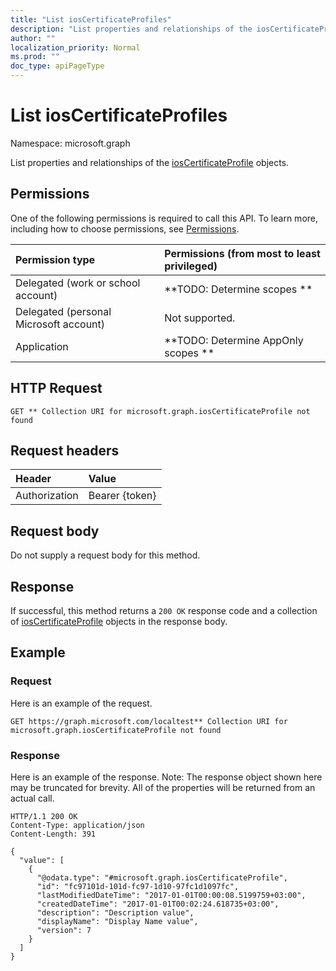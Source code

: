 ```yaml
---
title: "List iosCertificateProfiles"
description: "List properties and relationships of the iosCertificateProfile objects."
author: ""
localization_priority: Normal
ms.prod: ""
doc_type: apiPageType
---
```


# List iosCertificateProfiles

Namespace: microsoft.graph

List properties and relationships of the [iosCertificateProfile](../resources/ioscertificateprofile.md) objects.

## Permissions
One of the following permissions is required to call this API. To learn more, including how to choose permissions, see [Permissions](/concepts/permissions-reference.md).

|Permission type|Permissions (from most to least privileged)|
|:---|:---|
|Delegated (work or school account)|**TODO: Determine scopes **|
|Delegated (personal Microsoft account)|Not supported.|
|Application|**TODO: Determine AppOnly scopes **|

## HTTP Request
<!-- {
  "blockType": "ignored"
}
-->
``` http
GET ** Collection URI for microsoft.graph.iosCertificateProfile not found
```

## Request headers
|Header|Value|
|:---|:---|
|Authorization|Bearer {token}|

## Request body
Do not supply a request body for this method.

## Response
If successful, this method returns a `200 OK` response code and a collection of [iosCertificateProfile](../resources/ioscertificateprofile.md) objects in the response body.

## Example

### Request
Here is an example of the request.
<!-- {
  "blockType": "request",
  "name": "get_ioscertificateprofile"
}
-->
``` http
GET https://graph.microsoft.com/localtest** Collection URI for microsoft.graph.iosCertificateProfile not found
```

### Response
Here is an example of the response. Note: The response object shown here may be truncated for brevity. All of the properties will be returned from an actual call.
<!-- {
  "blockType": "response",
  "truncated": true,
  "@odata.type": "collection(microsoft.graph.ioscertificateprofile)"
}
-->
``` http
HTTP/1.1 200 OK
Content-Type: application/json
Content-Length: 391

{
  "value": [
    {
      "@odata.type": "#microsoft.graph.iosCertificateProfile",
      "id": "fc97101d-101d-fc97-1d10-97fc1d1097fc",
      "lastModifiedDateTime": "2017-01-01T00:00:08.5199759+03:00",
      "createdDateTime": "2017-01-01T00:02:24.618735+03:00",
      "description": "Description value",
      "displayName": "Display Name value",
      "version": 7
    }
  ]
}
```

